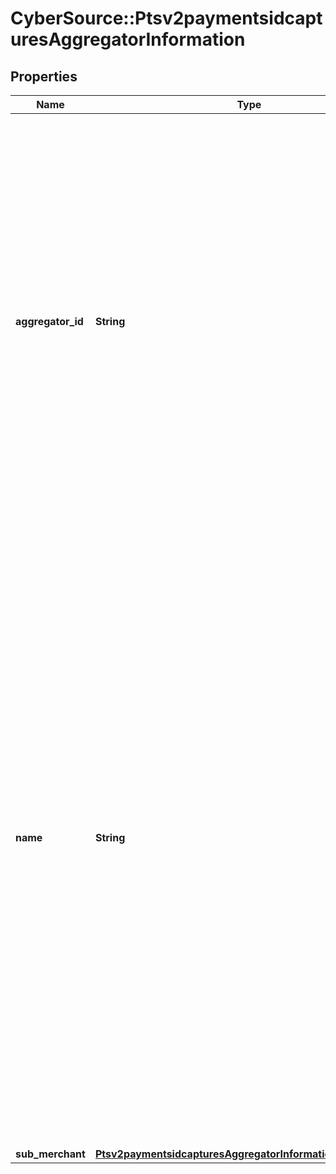 # CyberSource::Ptsv2paymentsidcapturesAggregatorInformation

## Properties
Name | Type | Description | Notes
------------ | ------------- | ------------- | -------------
**aggregator_id** | **String** | Value that identifies you as a payment aggregator. Get this value from the processor.  #### Visa Platform Connect The value for this field corresponds to the following data in the TC 33 capture file5: - Record: CP01 TCR6 - Position: 95-105 - Field: MasterCard Payment Facilitator ID  **FDC Compass**\\ This value must consist of uppercase characters.  For processor-specific information, see the &#x60;aggregator_id&#x60; field in [Credit Card Services Using the SCMP API.](http://apps.cybersource.com/library/documentation/dev_guides/CC_Svcs_SCMP_API/html)  | [optional] 
**name** | **String** | Your payment aggregator business name.  **American Express Direct**\\ The maximum length of the aggregator name depends on the length of the sub-merchant name. The combined length for both values must not exceed 36 characters.\\  #### Visa Platform Connect With American Express, the maximum length of the aggregator name depends on the length of the sub-merchant name. The combined length for both values must not exceed 36 characters. The value for this field does not map to the TC 33 capture file5.  **FDC Compass**\\ This value must consist of uppercase characters.  For processor-specific information, see the aggregator_name field in [Credit Card Services Using the SCMP API.](http://apps.cybersource.com/library/documentation/dev_guides/CC_Svcs_SCMP_API/html)  | [optional] 
**sub_merchant** | [**Ptsv2paymentsidcapturesAggregatorInformationSubMerchant**](Ptsv2paymentsidcapturesAggregatorInformationSubMerchant.md) |  | [optional] 


